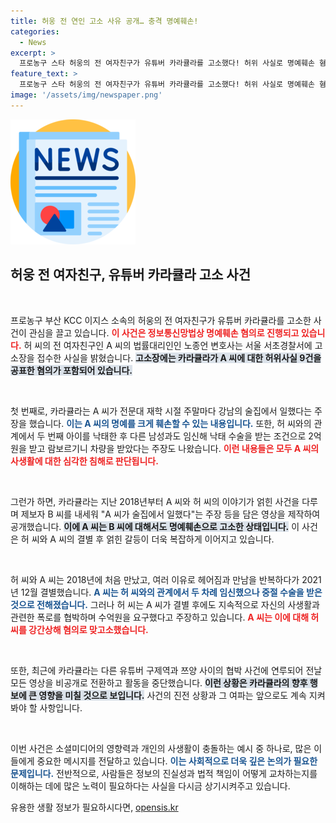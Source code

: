 ```yaml
---
title: 허웅 전 연인 고소 사유 공개… 충격 명예훼손!
categories:
  - News
excerpt: >
  프로농구 스타 허웅의 전 여자친구가 유튜버 카라큘라를 고소했다! 허위 사실로 명예훼손 혐의가 제기된 사건의 뒤편에는 충격적인 사연이 숨겨져 있다. 클릭해 진실을 알아보세요!
feature_text: >
  프로농구 스타 허웅의 전 여자친구가 유튜버 카라큘라를 고소했다! 허위 사실로 명예훼손 혐의가 제기된 사건의 뒤편에는 충격적인 사연이 숨겨져 있다. 클릭해 진실을 알아보세요!
image: '/assets/img/newspaper.png'
---
```


<p><img src="/assets/img/newspaper.png" alt="kimp 속보" /></p>

<h2 data-ke-size="size26">허웅 전 여자친구, 유튜버 카라큘라 고소 사건</h2>

<p data-ke-size="size16">&nbsp;</p>

<p>프로농구 부산 KCC 이지스 소속의 허웅의 전 여자친구가 유튜버 카라큘라를 고소한 사건이 관심을 끌고 있습니다. <b><span style="color: #ee2323;">이 사건은 정보통신망법상 명예훼손 혐의로 진행되고 있습니다.</span></b> 허 씨의 전 여자친구인 A 씨의 법률대리인인 노종언 변호사는 서울 서초경찰서에 고소장을 접수한 사실을 밝혔습니다. <b><span style="background-color: #21538527;">고소장에는 카라큘라가 A 씨에 대한 허위사실 9건을 공표한 혐의가 포함되어 있습니다.</span></b></p>

<p data-ke-size="size16">&nbsp;</p>

<p>첫 번째로, 카라큘라는 A 씨가 전문대 재학 시절 주말마다 강남의 술집에서 일했다는 주장을 했습니다. <b><span style="color: #1a5490;">이는 A 씨의 명예를 크게 훼손할 수 있는 내용입니다.</span></b> 또한, 허 씨와의 관계에서 두 번째 아이를 낙태한 후 다른 남성과도 임신해 낙태 수술을 받는 조건으로 2억원을 받고 람보르기니 차량을 받았다는 주장도 나왔습니다. <b><span style="color: #ee2323;">이런 내용들은 모두 A 씨의 사생활에 대한 심각한 침해로 판단됩니다.</span></b></p>

<p data-ke-size="size16">&nbsp;</p>

<p>그런가 하면, 카라큘라는 지난 2018년부터 A 씨와 허 씨의 이야기가 얽힌 사건을 다루며 제보자 B 씨를 내세워 "A 씨가 술집에서 일했다"는 주장 등을 담은 영상을 제작하여 공개했습니다. <b><span style="background-color: #21538527;">이에 A 씨는 B 씨에 대해서도 명예훼손으로 고소한 상태입니다.</span></b> 이 사건은 허 씨와 A 씨의 결별 후 얽힌 갈등이 더욱 복잡하게 이어지고 있습니다.</p>

<p data-ke-size="size16">&nbsp;</p>

<p>허 씨와 A 씨는 2018년에 처음 만났고, 여러 이유로 헤어짐과 만남을 반복하다가 2021년 12월 결별했습니다. <b><span style="color: #1a5490;">A 씨는 허 씨와의 관계에서 두 차례 임신했으나 중절 수술을 받은 것으로 전해졌습니다.</span></b> 그러나 허 씨는 A 씨가 결별 후에도 지속적으로 자신의 사생활과 관련한 폭로를 협박하며 수억원을 요구했다고 주장하고 있습니다. <b><span style="color: #ee2323;">A 씨는 이에 대해 허 씨를 강간상해 혐의로 맞고소했습니다.</span></b></p>

<p data-ke-size="size16">&nbsp;</p>

<p>또한, 최근에 카라큘라는 다른 유튜버 구제역과 쯔양 사이의 협박 사건에 연루되어 전날 모든 영상을 비공개로 전환하고 활동을 중단했습니다. <b><span style="background-color: #21538527;">이런 상황은 카라큘라의 향후 행보에 큰 영향을 미칠 것으로 보입니다.</span></b> 사건의 진전 상황과 그 여파는 앞으로도 계속 지켜봐야 할 사항입니다.</p>

<p data-ke-size="size16">&nbsp;</p>

<p>이번 사건은 소셜미디어의 영향력과 개인의 사생활이 충돌하는 예시 중 하나로, 많은 이들에게 중요한 메시지를 전달하고 있습니다. <b><span style="color: #1a5490;">이는 사회적으로 더욱 깊은 논의가 필요한 문제입니다.</span></b> 전반적으로, 사람들은 정보의 진실성과 법적 책임이 어떻게 교차하는지를 이해하는 데에 많은 노력이 필요하다는 사실을 다시금 상기시켜주고 있습니다.</p>
유용한 생활 정보가 필요하시다면, <a href="https://opensis.kr" rel="dofollow">opensis.kr</a>


